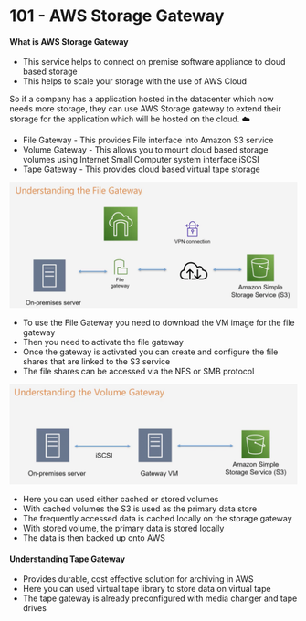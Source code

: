 # 101 - AWS Storage Gateway

#### What is AWS Storage Gateway 

* This service helps to connect on premise software appliance to cloud based storage
* This helps to scale your storage with the use of AWS Cloud

So if a company has a application hosted in the datacenter which now needs more storage, they can use AWS Storage gateway to extend their storage for the application which will be hosted on the cloud. ☁️ 

* File Gateway - This provides File interface into Amazon S3 service
* Volume Gateway - This allows you to mount cloud based storage volumes using Internet Small Computer system interface iSCSI  
* Tape Gateway - This provides cloud based virtual tape storage 

![](../../../.gitbook/assets/image%20%2878%29.png)

* To use the File Gateway you need to download the VM image for the file gateway
* Then you need to activate the file gateway
* Once the gateway is activated you can create and configure the file shares that are linked to the S3 service
* The file shares can be accessed via the NFS or SMB protocol 

![](../../../.gitbook/assets/image%20%2877%29.png)

* Here you can used either cached or stored volumes 
* With cached volumes the S3 is used as the primary data store 
* The frequently accessed data is cached locally on the storage gateway 
* With stored volume, the primary data is stored locally 
* The data is then backed up onto AWS

#### Understanding Tape Gateway

* Provides durable, cost effective solution for archiving in AWS
* Here you can used virtual tape library to store data on virtual tape 
* The tape gateway is already preconfigured with media changer and tape drives 



